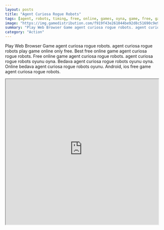 ```yaml
---
layout: posts
title: "Agent Curiosa Rogue Robots"
tags: [agent, robots, timing, free, online, games, oyna, game, free, games, play, play, games]
image: "https://img.gamedistribution.com/f919f43e261044be92d8c51690c9e9b3-1280x550.jpeg"
summary: "Play Web Browser Game agent curiosa rogue robots. agent curiosa rogue robots play game online only free. Best free online game agent curiosa rogue robots. Free online game agent curiosa rogue robots. agent curiosa rogue robots oyunu oyna. Bedava agent curiosa rogue robots oyunu oyna. Online bedava agent curiosa rogue robots oyunu. Android, ios free game agent curiosa rogue robots."
category: "Action"
---
```


Play Web Browser Game agent curiosa rogue robots. agent curiosa rogue robots play game online only free. Best free online game agent curiosa rogue robots. Free online game agent curiosa rogue robots. agent curiosa rogue robots oyunu oyna. Bedava agent curiosa rogue robots oyunu oyna. Online bedava agent curiosa rogue robots oyunu. Android, ios free game agent curiosa rogue robots.

<iframe width="100%" height="480px;" src="https://html5.gamedistribution.com/f919f43e261044be92d8c51690c9e9b3/"></iframe>
